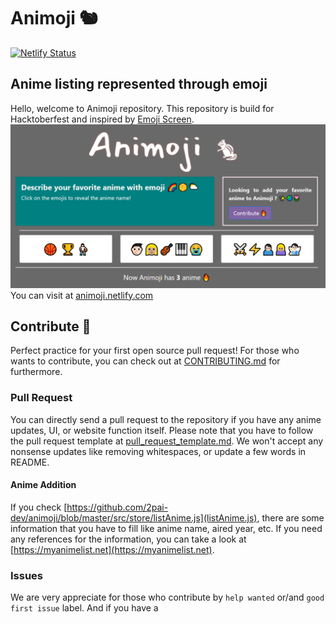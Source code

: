 # Animoji 🐿
[![Netlify Status](https://api.netlify.com/api/v1/badges/4ffec391-b69c-409a-90f7-76fbf4970020/deploy-status)](https://app.netlify.com/sites/animoji/deploys)
## Anime listing represented through emoji
Hello, welcome to Animoji repository. This repository is build for Hacktoberfest and inspired by [Emoji Screen](https://emojiscreen.com).
[![Animoji homepage image](readme/animoji.png)](https://animoji.netlify.com)
You can visit at [animoji.netlify.com](https://animoji.netlify.com)
## Contribute 🤝
Perfect practice for your first open source pull request!
For those who wants to contribute, you can check out at [CONTRIBUTING.md](https://animoji.netlify.com) for furthermore.
### Pull Request
You can directly send a pull request to the repository if you have any anime updates, UI, or website function itself.
Please note that you have to follow the pull request template at [pull_request_template.md](https://github.com/2pai-dev/animoji/blob/master/.github/PULL_REQUEST_TEMPLATE/pull_request_template.md). We won't accept any nonsense updates like removing whitespaces, or update a few words in README.
#### Anime Addition
If you check [https://github.com/2pai-dev/animoji/blob/master/src/store/listAnime.js](listAnime.js), there are some information that you have to fill like anime name, aired year, etc. If you need any references for the information, you can take a look at [https://myanimelist.net](https://myanimelist.net).
### Issues
We are very appreciate for those who contribute by `help wanted` or/and `good first issue` label. And if you have a